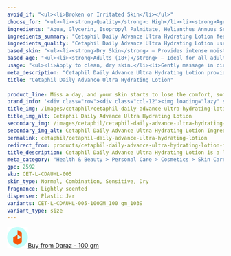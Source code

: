 ```yaml
---
avoid_if: "<ul><li>Broken or Irritated Skin</li></ul>"
choose_for: "<ul><li><strong>Quality</strong>: High</li><li><strong>Age</strong>: Adults (18+).</li><li><strong>Skin Types</strong>: Dry Skin, Sensitive Skin, Rough or Flaky Skin, Normal to Combination Skin.</li><li><strong>Effective For</strong>: Everyday Moisturization.</li></ul>"
ingredients: "Aqua, Glycerin, Isopropyl Palmitate, Helianthus Annuus Seed Oil, Cetearyl Alcohol, Ceteareth-20, Dimethicone, Butyrospermum Parkii Butter, Panthenol, Niacinamide, Tocopheryl Acetate, Sodium PCA, Pantolactone, Glyceryl Stearate, Acrylates/C10-30 Alkyl Acrylate Crosspolymer, Sodium Benzoate, Potassium Sorbate, Citric Acid."
ingredients_summary: "Cetaphil Daily Advance Ultra Hydrating Lotion features key ingredients like <strong>Glycerin</strong> and <strong>Sodium PCA</strong> to attract moisture, <strong>Dimethicone</strong> for smoothness, and <strong>Helianthus Annuus Seed Oil</strong> and <strong>Shea Butter</strong> to deeply nourish. <strong>Niacinamide</strong> and <strong>Panthenol</strong> soothe and improve skin texture, while <strong>Vitamin E</strong> offers antioxidant protection. Together, these ingredients help restore and maintain skin’s hydration and barrier, ideal for dry, sensitive skin."
ingredients_quality: "Cetaphil Daily Advance Ultra Hydrating Lotion uses <strong>high-quality</strong> ingredients like <strong>Glycerin</strong> and <strong>Sodium PCA</strong> to attract moisture, <strong>Dimethicone</strong> for smoothness, and <strong>Shea Butter</strong> and <strong>Helianthus Annuus Seed Oil</strong> for deep nourishment. <strong>Niacinamide</strong>, <strong>Panthenol</strong>, and <strong>Vitamin E</strong> soothe, strengthen, and protect the skin, making it ideal for sensitive, dry skin."
based_skin: "<ul><li><strong>Dry Skin</strong> – Provides intense moisture and helps maintain hydration throughout the day.</li><li><strong>Sensitive Skin</strong> – Formulated to be gentle and soothing, ideal for skin prone to irritation.</li><li><strong>Normal Skin</strong> – Offers balanced hydration without being heavy or greasy.</li><li><strong>Rough or Flaky Skin</strong> – Helps restore softness and smoothness by replenishing the skin’s moisture barrier.</li></ul>"
based_age: "<ul><li><strong>Adults (18+)</strong> – Ideal for all adult skin types, especially dry and sensitive skin.</li><li><strong>Teenagers (13-17)</strong> – Safe for teens with dry or sensitive skin, offering gentle hydration.</li><li><strong>Older Adults (50+)</strong> – Helps maintain skin hydration and supports the skin barrier as skin becomes drier with age.</li></ul>"
usage: "<ul><li>Apply to clean, dry skin.</li><li>Gently massage in circular motions until fully absorbed.</li><li>Use on both face and body for all-over hydration.</li><li>Apply daily, preferably after showering or as needed for moisture boost.</li><li>Can be used both in the morning and at night.</li></ul>"
meta_description: "Cetaphil Daily Advance Ultra Hydrating Lotion provides long-lasting hydration, perfect for dry, sensitive skin, & helps restore moisture for smooth, soft skin."
title: "Cetaphil Daily Advance Ultra Hydrating Lotion"

product_line: Miss a day, and your skin starts to lose the comfort, softness, and protection it depends on.
brand_info: '<div class="row"><div class="col-12"><img loading="lazy" src="/images/cetaphil/cetaphil-cover.webp" alt="cetaphil cover" class="m-2" style="width: 100%" /></div></div>'
title_img: /images/cetaphil/cetaphil-daily-advance-ultra-hydrating-lotion
title_img_alt: Cetaphil Daily Advance Ultra Hydrating Lotion
secondary_img: /images/cetaphil/cetaphil-daily-advance-ultra-hydrating-lotion-ingredients-label
secondary_img_alt: Cetaphil Daily Advance Ultra Hydrating Lotion Ingredients Label
permalink: cetaphil/cetaphil-daily-advance-ultra-hydrating-lotion
redirect_from: products/cetaphil-daily-advance-ultra-hydrating-lotion-in-nepal
title_description: Cetaphil Daily Advance Ultra Hydrating Lotion is a lightweight, non-greasy moisturizer designed to intensively hydrate and protect dry skin for 24-hour relief. Infused with glycerin and panthenol, it provides long-lasting moisture while soothing and replenishing the skin’s natural barrier. Fragrance-free and dermatologically tested, this lotion is ideal for sensitive skin and suitable for both face and body. With its gentle formula, it helps improve skin's hydration without irritation, making it perfect for everyday use.
meta_category: "Health & Beauty > Personal Care > Cosmetics > Skin Care > Lotion & Moisturizer"
gpc: 2592
sku: CET-L-CDAUHL-005
skin_type: Normal, Combination, Sensitive, Dry
fragnance: Lightly scented
dispenser: Plastic Jar
variants: CET-L-CDAUHL-005-100GM_100 gm_1039
variant_type: size
---
```

<div class="col-lg-6 col-sm-6 mb-5 mb-lg-0 text-left">
    <p>
        <a href="https://s.daraz.com.np/s.ggHI?cc" class="link-title" title="daraz icon link to product"><img loading="lazy" src="/images/icons/social/daraz-icon.png" alt="daraz icon link to product" class="m-2"
            style="width: 48px;">Buy from Daraz - 100 gm
        </a>
    </p>
</div>
